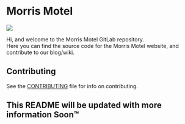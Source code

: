 # Morris Motel
![](https://morrismotel.com/content/images/size/w1920/2022/03/mm-logo--thumb.png)

Hi, and welcome to the Morris Motel GitLab repository.  
Here you can find the source code for the Morris Motel website, and contribute to our blog/wiki.

## Contributing
See the [CONTRIBUTING](https://gitlab.com/morrismotel/morrismotel-site/-/blob/main/CONTRIBUTING.md) file for info on contributing.

## This README will be updated with more information Soon™
